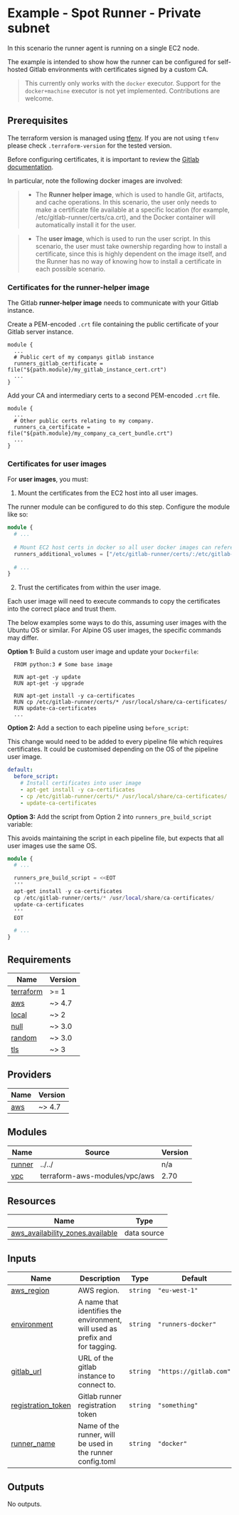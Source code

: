 # Example - Spot Runner - Private subnet

In this scenario the runner agent is running on a single EC2 node.

The example is intended to show how the runner can be configured for self-hosted Gitlab environments with certificates signed by a custom CA.

> This currently only works with the `docker` executor. Support for the `docker+machine` executor is not yet implemented. Contributions are welcome.

## Prerequisites

The terraform version is managed using [tfenv](https://github.com/Zordrak/tfenv). If you are not using `tfenv` please check `.terraform-version` for the tested version.

Before configuring certificates, it is important to review the [Gitlab documentation](https://docs.gitlab.com/runner/configuration/tls-self-signed.html).

In particular, note the following docker images are involved:

> - The **Runner helper image**, which is used to handle Git, artifacts, and cache operations. In this scenario, the user only needs to make a certificate file available at a specific location (for example, /etc/gitlab-runner/certs/ca.crt), and the Docker container will automatically install it for the user.

> - The **user image**, which is used to run the user script. In this scenario, the user must take ownership regarding how to install a certificate, since this is highly dependent on the image itself, and the Runner has no way of knowing how to install a certificate in each possible scenario.

### Certificates for the runner-helper image

The Gitlab **runner-helper image** needs to communicate with your Gitlab instance.

Create a PEM-encoded `.crt` file containing the public certificate of your Gitlab server instance.

```hcl
module {
  ...
  # Public cert of my companys gitlab instance
  runners_gitlab_certificate = file("${path.module}/my_gitlab_instance_cert.crt")
  ...
}
```

Add your CA and intermediary certs to a second PEM-encoded `.crt` file.
```hcl
module {
  ...
  # Other public certs relating to my company.
  runners_ca_certificate = file("${path.module}/my_company_ca_cert_bundle.crt")
  ...
}
```

### Certificates for user images

For **user images**, you must:

1. Mount the certificates from the EC2 host into all user images.

The runner module can be configured to do this step. Configure the module like so:

```terraform
module {
  # ...
  
  # Mount EC2 host certs in docker so all user docker images can reference them.
  runners_additional_volumes = ["/etc/gitlab-runner/certs/:/etc/gitlab-runner/certs:ro"]
  
  # ...
}
```

2. Trust the certificates from within the user image.

Each user image will need to execute commands to copy the certificates into the correct place and trust them.

The below examples some ways to do this, assuming user images with the Ubuntu OS or similar.
For Alpine OS user images, the specific commands may differ.

**Option 1:** Build a custom user image and update your `Dockerfile`:
```docker
  FROM python:3 # Some base image

  RUN apt-get -y update
  RUN apt-get -y upgrade

  RUN apt-get install -y ca-certificates
  RUN cp /etc/gitlab-runner/certs/* /usr/local/share/ca-certificates/
  RUN update-ca-certificates
  ...
```

**Option 2:** Add a section to each pipeline using `before_script`:

This change would need to be added to every pipeline file which requires certificates.
It could be customised depending on the OS of the pipeline user image.

```yaml
default:
  before_script:
    # Install certificates into user image
    - apt-get install -y ca-certificates
    - cp /etc/gitlab-runner/certs/* /usr/local/share/ca-certificates/
    - update-ca-certificates
```

**Option 3:** Add the script from Option 2 into `runners_pre_build_script` variable:

This avoids maintaining the script in each pipeline file, but expects that all user images use the same OS.

```terraform
module {
  # ...

  runners_pre_build_script = <<EOT
  '''
  apt-get install -y ca-certificates
  cp /etc/gitlab-runner/certs/* /usr/local/share/ca-certificates/
  update-ca-certificates
  '''
  EOT

  # ...
}
```
<!-- markdownlint-disable -->
<!-- cSpell:disable -->
<!-- markdown-link-check-disable -->

<!-- BEGIN_TF_DOCS -->
## Requirements

| Name | Version |
|------|---------|
| <a name="requirement_terraform"></a> [terraform](#requirement\_terraform) | >= 1 |
| <a name="requirement_aws"></a> [aws](#requirement\_aws) | ~> 4.7 |
| <a name="requirement_local"></a> [local](#requirement\_local) | ~> 2 |
| <a name="requirement_null"></a> [null](#requirement\_null) | ~> 3.0 |
| <a name="requirement_random"></a> [random](#requirement\_random) | ~> 3.0 |
| <a name="requirement_tls"></a> [tls](#requirement\_tls) | ~> 3 |

## Providers

| Name | Version |
|------|---------|
| <a name="provider_aws"></a> [aws](#provider\_aws) | ~> 4.7 |

## Modules

| Name | Source | Version |
|------|--------|---------|
| <a name="module_runner"></a> [runner](#module\_runner) | ../../ | n/a |
| <a name="module_vpc"></a> [vpc](#module\_vpc) | terraform-aws-modules/vpc/aws | 2.70 |

## Resources

| Name | Type |
|------|------|
| [aws_availability_zones.available](https://registry.terraform.io/providers/hashicorp/aws/latest/docs/data-sources/availability_zones) | data source |

## Inputs

| Name | Description | Type | Default | Required |
|------|-------------|------|---------|:--------:|
| <a name="input_aws_region"></a> [aws\_region](#input\_aws\_region) | AWS region. | `string` | `"eu-west-1"` | no |
| <a name="input_environment"></a> [environment](#input\_environment) | A name that identifies the environment, will used as prefix and for tagging. | `string` | `"runners-docker"` | no |
| <a name="input_gitlab_url"></a> [gitlab\_url](#input\_gitlab\_url) | URL of the gitlab instance to connect to. | `string` | `"https://gitlab.com"` | no |
| <a name="input_registration_token"></a> [registration\_token](#input\_registration\_token) | Gitlab runner registration token | `string` | `"something"` | no |
| <a name="input_runner_name"></a> [runner\_name](#input\_runner\_name) | Name of the runner, will be used in the runner config.toml | `string` | `"docker"` | no |

## Outputs

No outputs.
<!-- END_TF_DOCS -->
